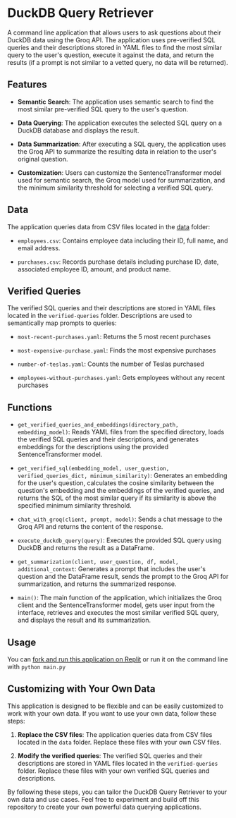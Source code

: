 # DuckDB Query Retriever

A command line application that allows users to ask questions about their DuckDB data using the Groq API. The application uses pre-verified SQL queries and their descriptions stored in YAML files to find the most similar query to the user's question, execute it against the data, and return the results (if a prompt is not similar to a vetted query, no data will be returned).

## Features

- **Semantic Search**: The application uses semantic search to find the most similar pre-verified SQL query to the user's question.

- **Data Querying**: The application executes the selected SQL query on a DuckDB database and displays the result.

- **Data Summarization**: After executing a SQL query, the application uses the Groq API to summarize the resulting data in relation to the user's original question.

- **Customization**: Users can customize the SentenceTransformer model used for semantic search, the Groq model used for summarization, and the minimum similarity threshold for selecting a verified SQL query.

## Data

The application queries data from CSV files located in the [data](app.py#L96) folder:

- `employees.csv`: Contains employee data including their ID, full name, and email address.

- `purchases.csv`: Records purchase details including purchase ID, date, associated employee ID, amount, and product name.

## Verified Queries

The verified SQL queries and their descriptions are stored in YAML files located in the `verified-queries` folder. Descriptions are used to semantically map prompts to queries:

- `most-recent-purchases.yaml`: Returns the 5 most recent purchases

- `most-expensive-purchase.yaml`: Finds the most expensive purchases

- `number-of-teslas.yaml`: Counts the number of Teslas purchased

- `employees-without-purchases.yaml`: Gets employees without any recent purchases

## Functions

- `get_verified_queries_and_embeddings(directory_path, embedding_model)`: Reads YAML files from the specified directory, loads the verified SQL queries and their descriptions, and generates embeddings for the descriptions using the provided SentenceTransformer model.

- `get_verified_sql(embedding_model, user_question, verified_queries_dict, minimum_similarity)`: Generates an embedding for the user's question, calculates the cosine similarity between the question's embedding and the embeddings of the verified queries, and returns the SQL of the most similar query if its similarity is above the specified minimum similarity threshold.

- `chat_with_groq(client, prompt, model)`: Sends a chat message to the Groq API and returns the content of the response.

- `execute_duckdb_query(query)`: Executes the provided SQL query using DuckDB and returns the result as a DataFrame.

- `get_summarization(client, user_question, df, model, additional_context`: Generates a prompt that includes the user's question and the DataFrame result, sends the prompt to the Groq API for summarization, and returns the summarized response.

- `main()`: The main function of the application, which initializes the Groq client and the SentenceTransformer model, gets user input from the interface, retrieves and executes the most similar verified SQL query, and displays the result and its summarization.

## Usage

You can [fork and run this application on Replit](https://replit.com/@GroqCloud/DuckDB-SQL-RAG) or run it on the command line with `python main.py`

## Customizing with Your Own Data

This application is designed to be flexible and can be easily customized to work with your own data. If you want to use your own data, follow these steps:

1. **Replace the CSV files**: The application queries data from CSV files located in the `data` folder. Replace these files with your own CSV files.

2. **Modify the verified queries**: The verified SQL queries and their descriptions are stored in YAML files located in the `verified-queries` folder. Replace these files with your own verified SQL queries and descriptions.

By following these steps, you can tailor the DuckDB Query Retriever to your own data and use cases. Feel free to experiment and build off this repository to create your own powerful data querying applications.
